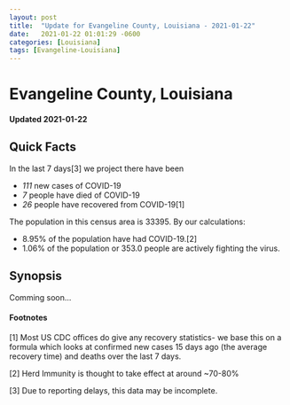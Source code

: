 ```yaml
---
layout: post
title:  "Update for Evangeline County, Louisiana - 2021-01-22"
date:   2021-01-22 01:01:29 -0600
categories: [Louisiana]
tags: [Evangeline-Louisiana]
---
```


# Evangeline County, Louisiana
#### Updated 2021-01-22

## Quick Facts

In the last 7 days[3] we project there have been
- *111* new cases of COVID-19
- *7* people have died of COVID-19
- *26* people have recovered from COVID-19[1]

The population in this census area is 33395. By our calculations:
- 8.95% of the population have had COVID-19.[2]
- 1.06% of the population or 353.0 people are actively fighting the virus.

## Synopsis

Comming soon...


#### Footnotes

[1] Most US CDC offices do give any recovery statistics- we base this on a formula which looks at confirmed new cases
15 days ago (the average recovery time) and deaths over the last 7 days.

[2] Herd Immunity is thought to take effect at around ~70-80%

[3] Due to reporting delays, this data may be incomplete.
 
    